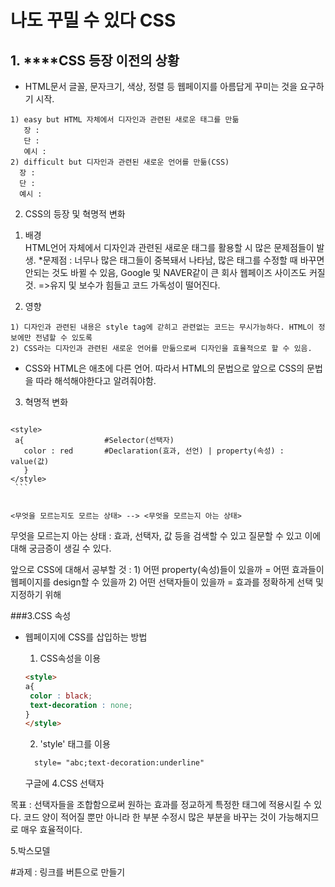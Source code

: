   # 나도 꾸밀 수 있다 CSS

## 1. ****CSS 등장 이전의 상황 
   * HTML문서  글꼴, 문자크기, 색상, 정렬 등 웹페이지를 아름답게 꾸미는 것을 요구하기 시작.  
   
    1) easy but HTML 자체에서 디자인과 관련된 새로운 태그를 만듦  
       장 :  
       단 :  
       예시 : 
    2) difficult but 디자인과 관련된 새로운 언어를 만듦(CSS)  
      장 :  
      단 :  
      예시 : 

2. CSS의 등장 및 혁명적 변화
  1) 배경  
    HTML언어 자체에서 디자인과 관련된 새로운 태그를 활용할 시 많은 문제점들이 발생.
    *문제점 : 너무나 많은 태그들이 중복돼서 나타남, 많은 태그를 수정할 때 바꾸면 안되는 것도 바뀔 수 있음, Google 및 NAVER같이 큰 회사 웹페이즈 사이즈도 커질 것.
             =>유지 및 보수가 힘들고 코드 가독성이 떨어진다.
   
   <!-- 문제점을 시각적으로 보여주는 자료 필요-->
   
  2) 영향   
  
    1) 디자인과 관련된 내용은 style tag에 갇히고 관련없는 코드는 무시가능하다. HTML이 정보에만 전념할 수 있도록
    2) CSS라는 디자인과 관련된 새로운 언어를 만듦으로써 디자인을 효율적으로 할 수 있음.
  
  * CSS와 HTML은 애초에 다른 언어. 따라서 HTML의 문법으로 앞으로 CSS의 문법을 따라 해석해야한다고 알려줘야함.
   
  3) 혁명적 변화
      ```html
    <style>
     a{                  #Selector(선택자)
       color : red       #Declaration(효과, 선언) | property(속성) : value(값)
       }
    </style>
     ```
  
    
    <무엇을 모르는지도 모르는 상태> --> <무엇을 모르는지 아는 상태>
  
  무엇을 모르는지 아는 상태 : 효과, 선택자, 값 등을 검색할 수 있고 질문할 수 있고 이에 대해 궁금증이 생길 수 있다.
  
  앞으로 CSS에 대해서 공부할 것 : 1) 어떤 property(속성)들이 있을까 = 어떤 효과들이 웹페이지를 design할 수 있을까 
                               2) 어떤 선택자들이 있을까 = 효과를 정확하게 선택 및 지정하기 위해
  
  ###3.CSS 속성
  * 웹페이지에 CSS를 삽입하는 방법  
       1) CSS속성을 이용
       ```html
    <style>
    a{
        color : black;
        text-decoration : none;
    }
    </style>
    ```
       2) 'style' 태그를 이용
       ```html
         style= "abc;text-decoration:underline"
       ```
       
       구글에 
4.CSS 선택자
  
  목표 : 선택자들을 조합함으로써 원하는 효과를 정교하게 특정한 태그에 적용시킬 수 있다. 코드 양이 적어질 뿐만 아니라 한 부분 수정시 많은 부분을 바꾸는 것이 가능해지므로 매우 효율적이다.
  
  <!--표 로써 점점 강해지는 선택자를 입력  tag, class, id///코드 예시 -->
 

5.박스모델
   <!--코드 예시 -->
  #과제 : 링크를 버튼으로 만들기